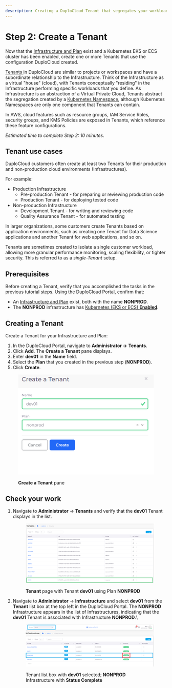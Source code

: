 ```yaml
---
description: Creating a DuploCloud Tenant that segregates your workloads
---
```


# Step 2: Create a Tenant

Now that the [Infrastructure and Plan](step-1-infrastructure.md) exist and a Kubernetes EKS or ECS cluster has been enabled, create one or more Tenants that use the configuration DuploCloud created.

[Tenants ](../../getting-started/application-focussed-interface/tenant.md)in DuploCloud are similar to projects or workspaces and have a subordinate relationship to the Infrastructure. Think of the Infrastructure as a virtual "house" (cloud), with Tenants conceptually "residing" in the Infrastructure performing specific workloads that you define. As Infrastructure is an abstraction of a Virtual Private Cloud, Tenants abstract the segregation created by a [Kubernetes Namespace](https://kubernetes.io/docs/concepts/overview/working-with-objects/namespaces/), although Kubernetes Namespaces are only one component that Tenants can contain.

In AWS, cloud features such as resource groups, IAM Service Roles, security groups, and KMS Policies are exposed in Tenants, which reference these feature configurations.

_Estimated time to complete Step 2: 10 minutes._

## Tenant use cases

DuploCloud customers often create at least two Tenants for their production and non-production cloud environments (Infrastructures).&#x20;

For example:

* Production Infrastructure &#x20;
  * Pre-production Tenant - for preparing or reviewing production code
  * Production Tenant - for deploying tested code&#x20;
* Non-production Infrastructure
  * Development Tenant - for writing and reviewing code
  * Quality Assurance Tenant - for automated testing

In larger organizations, some customers create Tenants based on application environments, such as creating one Tenant for Data Science applications and another Tenant for web applications, and so on.&#x20;

Tenants are sometimes created to isolate a single customer workload, allowing more granular performance monitoring, scaling flexibility, or tighter security. This is referred to as a _single-Tenant_ setup.

## Prerequisites

Before creating a Tenant, verify that you accomplished the tasks in the previous tutorial steps.  Using the DuploCloud Portal, confirm that:

* An [Infrastructure and Plan](step-1-infrastructure.md) exist, both with the name **NONPROD**.
* The **NONPROD** infrastructure has [Kubernetes (EKS or ECS) **Enabled**](step-1-infrastructure.md#check-your-work).&#x20;

## Creating a Tenant&#x20;

Create a Tenant for your Infrastructure and Plan:

1. In the DuploCloud Portal, navigate to **Administrator ->** **Tenants**.
2. Click **Add**. The **Create a Tenant** pane displays.
3. Enter **dev01** in the **Name** field.&#x20;
4. Select the **Plan** that you created in the previous step (**NONPROD**).
5. Click **Create**.

<figure><img src="../../.gitbook/assets/Azure_GS_Tenant_1_Create_a_Tenant.png" alt=""><figcaption><p><strong>Create a Tenant</strong> pane</p></figcaption></figure>

## Check your work

1.  Navigate to **Administrator** -> **Tenants** and verify that the **dev01** Tenant displays in the list.

    <figure><img src="../../.gitbook/assets/AWS_QS_3.png" alt=""><figcaption><p><strong>Tenant</strong> page with Tenant <strong>dev01</strong> using Plan <strong>NONPROD</strong><br></p></figcaption></figure>
2.  Navigate to **Administrator** -> **Infrastructure** and select **dev01** from the **Tenant** list box at the top left in the DuploCloud Portal. The **NONPROD** Infrastructure appears in the list of Infrastructures, indicating that the **dev01** Tenant is associated with Infrastructure **NONPROD**.\


    <figure><img src="../../.gitbook/assets/AWS_QS_4.png" alt=""><figcaption><p>Tenant list box with <strong>dev01</strong> selected; <strong>NONPROD</strong> Infrastructure with <strong>Status Complete</strong> </p></figcaption></figure>

